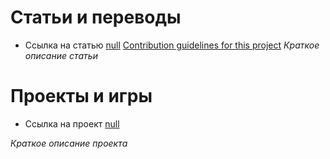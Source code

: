 # Статьи и переводы
- Ссылка на статью [null](https://pages.github.com/)
[Contribution guidelines for this project](docs/README.md)
_Краткое описание статьи_


# Проекты и игры
- Ссылка на проект [null](https://pages.github.com/)

_Краткое описание проекта_
